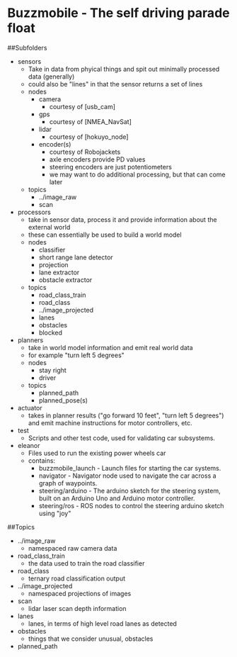 Buzzmobile - The self driving parade float
================

##Subfolders
- sensors
  - Take in data from phyical things and spit out minimally processed data (generally)
  - could also be "lines" in that the sensor returns a set of lines
  - nodes
    - camera
      - courtesy of [usb_cam]
    - gps
      - courtesy of [NMEA_NavSat]
    - lidar
      - courtesy of [hokuyo_node]
    - encoder(s)
      - courtesy of Robojackets
      - axle encoders provide PD values
      - steering encoders are just potentiometers
      - we may want to do additional processing, but that can come later
  - topics
    - ../image_raw
    - scan
- processors
  - take in sensor data, process it and provide information about the external world
  - these can essentially be used to build a world model
  - nodes
    - classifier
    - short range lane detector
    - projection
    - lane extractor
    - obstacle extractor
  - topics
    - road_class_train
    - road_class
    - ../image_projected
    - lanes
    - obstacles
    - blocked
- planners
  - take in world model information and emit real world data
  - for example "turn left 5 degrees"
  - nodes
    - stay right
    - driver
  - topics
    - planned_path
    - planned_pose(s)
- actuator
  - takes in planner results ("go forward 10 feet", "turn left 5 degrees") and emit machine instructions for motor controllers, etc.
- test
  - Scripts and other test code, used for validating car subsystems.
- eleanor
  - Files used to run the existing power wheels car
  - contains:
    - buzzmobile_launch - Launch files for starting the car systems.
    - navigator - Navigator node used to navigate the car across a graph of waypoints.
    - steering/arduino - The arduino sketch for the steering system, built on an Arduino Uno and Arduino motor controller.
    - steering/ros - ROS nodes to control the steering arduino sketch using "joy"


##Topics
- ../image_raw
  - namespaced raw camera data
- road_class_train
  - the data used to train the road classifier
- road_class
  - ternary road classification output
- ../image_projected
  - namespaced projections of images
- scan
  - lidar laser scan depth information
- lanes
  - lanes, in terms of high level road lanes as detected
- obstacles
  - things that we consider unusual, obstacles
- planned_path
